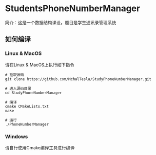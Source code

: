 # StudentsPhoneNumberManager
简介：这是一个数据结构课设，题目是学生通讯录管理系统
## 如何编译
### Linux & MacOS
请在Linux & MacOS上执行如下指令
```
# 拉取源码
git clone https://github.com/MchalTesla/StudyPhoneNumberManager.git

# 进入源码目录
cd StudyPhoneNumberManager

# 编译
cmake CMakeLists.txt
make

# 运行
./PhoneNumberManager
```
### Windows
请自行使用Cmake编译工具进行编译